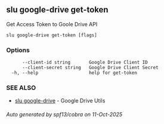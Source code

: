 ## slu google-drive get-token

Get Access Token to Goole Drive API

```
slu google-drive get-token [flags]
```

### Options

```
      --client-id string       Google Drive Client ID
      --client-secret string   Google Drive Client Secret
  -h, --help                   help for get-token
```

### SEE ALSO

* [slu google-drive](slu_google-drive.md)	 - Google Drive Utils

###### Auto generated by spf13/cobra on 11-Oct-2025
